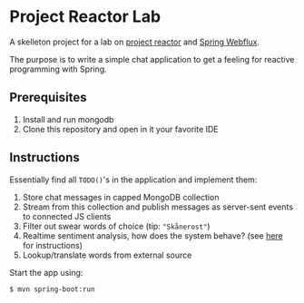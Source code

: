 # Project Reactor Lab

A skelleton project for a lab on [project reactor](https://projectreactor.io/) and [Spring Webflux](https://docs.spring.io/spring/docs/current/spring-framework-reference/web-reactive.html).

The purpose is to write a simple chat application to get a feeling for reactive programming with Spring.

## Prerequisites 

1. Install and run mongodb
1. Clone this repository and open in it your favorite IDE

## Instructions

Essentially find all `TODO()`'s in the application and implement them:

1. Store chat messages in capped MongoDB collection
1. Stream from this collection and publish messages as server-sent events to connected JS clients
1. Filter out swear words of choice (tip: `"Skånerost"`)
1. Realtime sentiment analysis, how does the system behave? (see [here](https://github.com/johanhaleby/rx-kdag#sentiment-analyzer) for instructions)
1. Lookup/translate words from external source

Start the app using: 

```bash
$ mvn spring-boot:run
```
